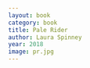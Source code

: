 ```yaml
---
layout: book
category: book
title: Pale Rider
author: Laura Spinney
year: 2018
image: pr.jpg
---
```


